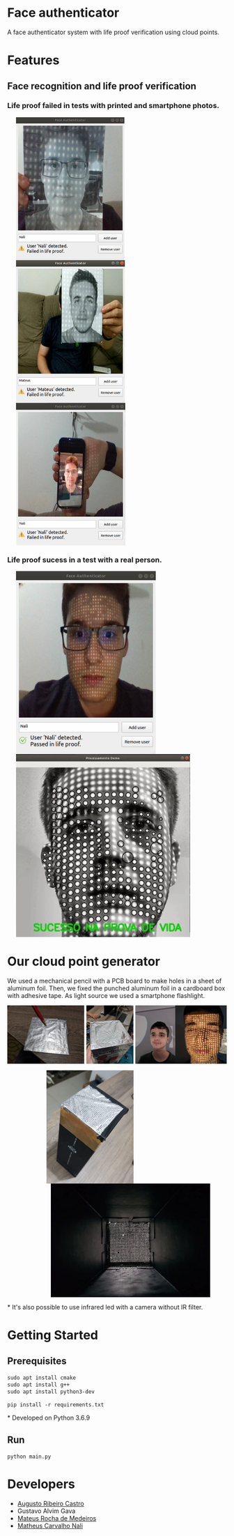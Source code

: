 # Face authenticator

A face authenticator system with life proof verification using cloud points.

# Features

## Face recognition and life proof verification
### Life proof failed in tests with printed and smartphone photos.

<img align="center" style="margin-left:20px;" width="250" src="docs/test1.png"> <img align="center" style="margin-left:20px;" width="250" src="docs/test2.png"> <img align="center" style="margin-left:20px;" width="251" src="docs/test3.png">

### Life proof sucess in a test with a real person.

<img align="center" style="margin-left:20px;" width="321" src="docs/test5.png"> <img align="center" style="margin-left:20px;" width="400" src="docs/test4.png">

# Our cloud point generator

We used a mechanical pencil with a PCB board to make holes in a sheet of aluminum foil. Then, we fixed the punched aluminum foil in a cardboard box with adhesive tape. As light source we used a  smartphone flashlight.



<img align="center" style="margin-bottom: 15px;" src="docs/hardware3.png"> <img align="center" style="margin-left: 90px;" width="200" src="docs/hardware1.png"> <img align="center" style="margin-left: 100px;" width="366" src="docs/hardware2.png">

\* It's also possible to use infrared led with a camera without IR filter.

# Getting Started
## Prerequisites

```
sudo apt install cmake
sudo apt install g++
sudo apt install python3-dev
```

```
pip install -r requirements.txt
```
\* Developed on Python 3.6.9 
## Run
```
python main.py
```    

# Developers
* [Augusto Ribeiro Castro](https://github.com/GuttinRibeiro)
* Gustavo Alvim Gava
* [Mateus Rocha de Medeiros](https://github.com/mateus-rm) 
* [Matheus Carvalho Nali](https://github.com/MatheusNali)